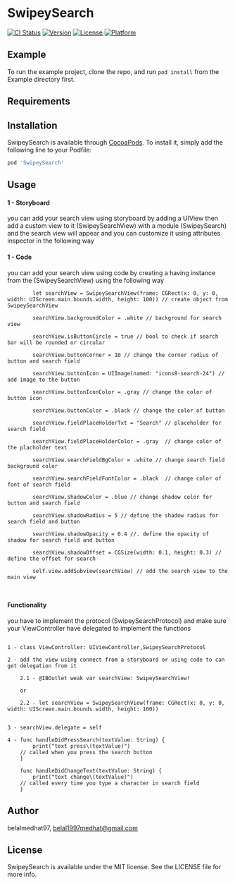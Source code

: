 # SwipeySearch

[![CI Status](https://img.shields.io/travis/belalmedhat97/SwipeySearch.svg?style=flat)](https://travis-ci.org/belalmedhat97/SwipeySearch)
[![Version](https://img.shields.io/cocoapods/v/SwipeySearch.svg?style=flat)](https://cocoapods.org/pods/SwipeySearch)
[![License](https://img.shields.io/cocoapods/l/SwipeySearch.svg?style=flat)](https://cocoapods.org/pods/SwipeySearch)
[![Platform](https://img.shields.io/cocoapods/p/SwipeySearch.svg?style=flat)](https://cocoapods.org/pods/SwipeySearch)

## Example

To run the example project, clone the repo, and run `pod install` from the Example directory first.

## Requirements

## Installation

SwipeySearch is available through [CocoaPods](https://cocoapods.org). To install
it, simply add the following line to your Podfile:

```ruby
pod 'SwipeySearch'
```
## Usage

#### 1 - Storyboard
you can add your search view using storyboard by adding a UIView then add a custom view to it (SwipeySearchView) with a module (SwipeySearch) and the search view will appear and you can customize it using attributes inspector in the following way 

#### 1 - Code
you can add your search view using code by creating a  having instance from the (SwipeySearchView) using the following way 
```
        let searchView = SwipeySearchView(frame: CGRect(x: 0, y: 0, width: UIScreen.main.bounds.width, height: 100)) // create object from SwipeySearchView 

        searchView.backgroundColor = .white // background for search view 

        searchView.isButtonCircle = true // bool to check if search bar will be rounded or circular 

        searchView.buttonCorner = 10 // change the corner radius of button and search field 

        searchView.buttonIcon = UIImage(named: "icons8-search-24") // add image to the button 

        searchView.buttonIconColor = .gray // change the color of button icon 

        searchView.buttonColor = .black // change the color of button  

        searchView.fieldPlaceHolderTxt = "Search" // placeholder for search field

        searchView.fieldPlaceHolderColor = .gray  // change color of the placholder text 

        searchView.searchFieldBgColor = .white // change search field background color 

        searchView.searchFieldFontColor = .black  // change color of font of search field 

        searchView.shadowColor = .blue // change shadow color for button and search field 

        searchView.shadowRadius = 5 // define the shadow radius for search field and button 

        searchView.shadowOpacity = 0.4 //. define the opacity of shadow for search field and button 

        searchView.shadowOffset = CGSize(width: 0.1, height: 0.3) // define the offset for search 

        self.view.addSubview(searchView) // add the search view to the main view 



```

####  Functionality
you have to implement the protocol (SwipeySearchProtocol) and make sure your ViewController have delegated to implement the functions 
```
 
1 - class ViewController: UIViewController,SwipeySearchProtocol

2 - add the view using connect from a storyboard or using code to can get delegation from it 

	2.1 - @IBOutlet weak var searchView: SwipeySearchView!
	
	or 

	2.2 - let searchView = SwipeySearchView(frame: CGRect(x: 0, y: 0, width: UIScreen.main.bounds.width, height: 100))


3 - searchView.delegate = self

4 - func handleDidPressSearch(textValue: String) {
        print("text press\(textValue)") 
	// called when you press the search button 
    }
    
    func handleDidChangeText(textValue: String) {
        print("text change\(textValue)")
	// called every time you type a character in search field 
    }
``` 


## Author

belalmedhat97, belal1997medhat@gmail.com

## License

SwipeySearch is available under the MIT license. See the LICENSE file for more info.
